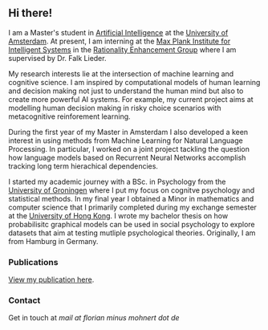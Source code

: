## Hi there!

I am a Master's student in [Artificial Intelligence](http://gss.uva.nl/content/masters/artificial-intelligence/artificial-intelligence.html/) at the [University of Amsterdam](http://www.uva.nl/en/home). At present, I am interning at the [Max Plank Institute for Intelligent Systems](https://www.is.mpg.de/) in the [Rationality Enhancement Group](https://sites.google.com/site/falklieder/) where I am supervised by Dr. Falk Lieder. 

My research interests lie at the intersection of machine learning and cognitive science. I am inspired by computational models of human learning and decision making not just to understand the human mind but also to create more powerful AI systems. For example, my current project aims at modelling human decision making in risky choice scenarios with metacognitive reinforement learning. 

During the first year of my Master in Amsterdam I also developed a keen interest in using methods from Machine Learning for Natural Language Processing. In particular, I worked on a joint project tackling the question how language models based on Recurrent Neural Networks accomplish tracking long term hierachical dependencies.

I started my academic journey with a BSc. in Psychology from the [University of Groningen](https://www.rug.nl/?lang=en) where I put my focus on cognitve psychology and statistical methods. In my final year I obtained a Minor in mathematics and computer science that I primarily completed during my exchange semester at the [University of Hong Kong](https://www.hku.hk/). I wrote my bachelor thesis on how probabilisitc graphical models can be used in social psychology to explore datasets that aim at testing mutliple psychological theories. Originally, I am from Hamburg in Germany.

### Publications

[View my publication here](./publications.html).


### Contact

Get in touch at _mail at florian minus mohnert dot de_ 
